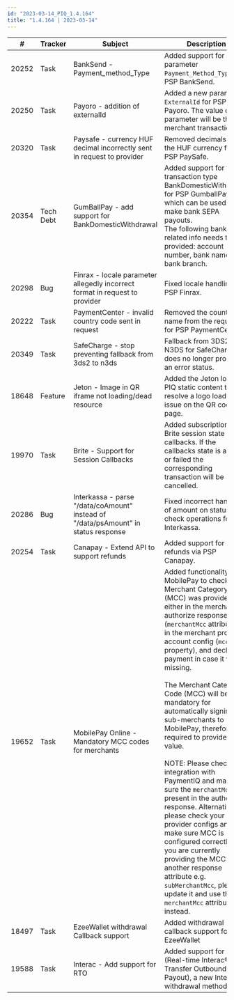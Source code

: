 ```yaml
---
id: "2023-03-14_PIQ_1.4.164"
title: "1.4.164 | 2023-03-14"
---
```


| #     | Tracker     | Subject   | Description    |
|-------|-------------|-----------|----------------|
| 20252 | Task | BankSend - Payment_method_Type | Added support for a new parameter `Payment_Method_Type` for PSP BankSend. |
| 20250 | Task | Payoro - addition of externalId  | Added a new parameter `ExternalId` for PSP Payoro. The value of the parameter will be the merchant transaction id. |
| 20320 | Task | Paysafe - сurrency HUF decimal incorrectly sent in request to provider | Removed decimals for the HUF currency for PSP PaySafe. |
| 20354 | Tech Debt | GumBallPay - add support for BankDomesticWithdrawal | Added support for the transaction type BankDomesticWithdrawal for PSP GumballPay which can be used to make bank SEPA payouts.<br/>The following bank-related info needs to be provided: account number, bank name, and bank branch. |
| 20298 | Bug | Finrax - locale parameter allegedly incorrect format in request to provider | Fixed locale handling for PSP Finrax. |
| 20222 | Task | PaymentCenter - invalid country code sent in request | Removed the country name from the request for PSP PaymentCenter. |
| 20349 | Task | SafeCharge - stop preventing fallback from 3ds2 to n3ds | Fallback from 3DS2 to N3DS for SafeCharge does no longer produce an error status. |
| 18648 | Feature | Jeton - Image in QR iframe not loading/dead resource | Added the Jeton logo to PIQ static content to resolve a logo loading issue on the QR code page. |
| 19970 | Task | Brite - Support for Session Callbacks | Added subscription for Brite session state callbacks. If the callbacks state is aborted or failed the corresponding transaction will be cancelled. |
| 20286 | Bug | Interkassa - parse "/data/coAmount" instead of "/data/psAmount" in status response | Fixed incorrect handling of amount on status check operations for PSP Interkassa. |
| 20254 | Task | Canapay - Extend API to support refunds | Added support for refunds via PSP Canapay.|
| 19652 | Task | MobilePay Online - Mandatory MCC codes for merchants | Added functionality for MobilePay to check if the Merchant Category Code (MCC) was provided either in the merchant authorize response (`merchantMcc` attribute) or in the merchant provider account config (`mcc` property), and decline payment in case it was missing.<br/><br/>The Merchant Category Code (MCC) will become mandatory for automatically signing up sub-merchants to MobilePay, therefore it is required to provide this value.<br/><br/>NOTE: Please check your integration with PaymentIQ and make sure the `merchantMcc` is present in the authorize response. Alternatively, please check your provider configs and make sure MCC is configured correctly. If you are currently providing the MCC via another response attribute e.g. `subMerchantMcc`, please update it and use the `merchantMcc` attribute instead. |
| 18497 | Task | EzeeWallet withdrawal Callback support | Added withdrawal callback support for EzeeWallet |
| 19588 | Task | Interac - Add support for RTO | Added support for RTO (Real-time Interac® e-Transfer Outbound Payout), a new Interac withdrawal method. |
